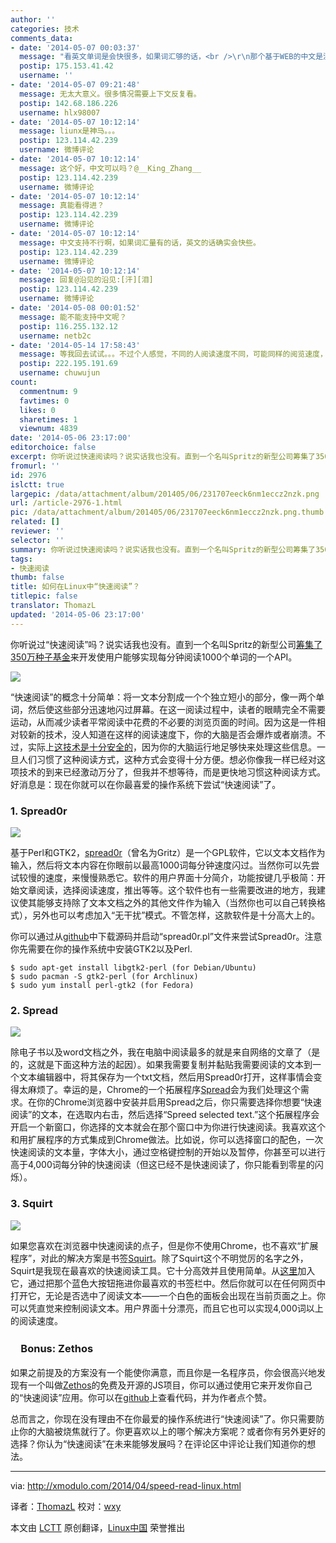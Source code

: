 ```yaml
---
author: ''
categories: 技术
comments_data:
- date: '2014-05-07 00:03:37'
  message: "看英文单词是会快很多，如果词汇够的话，<br />\r\n那个基于WEB的中文是没办法，它按空格断的，中文就一整句一闪而过"
  postip: 175.153.41.42
  username: ''
- date: '2014-05-07 09:21:48'
  message: 无太大意义。很多情况需要上下文反复看。
  postip: 142.68.186.226
  username: hlx98007
- date: '2014-05-07 10:12:14'
  message: liunx是神马。。。
  postip: 123.114.42.239
  username: 微博评论
- date: '2014-05-07 10:12:14'
  message: 这个好，中文可以吗？@__King_Zhang__
  postip: 123.114.42.239
  username: 微博评论
- date: '2014-05-07 10:12:14'
  message: 真能看得进？
  postip: 123.114.42.239
  username: 微博评论
- date: '2014-05-07 10:12:14'
  message: 中文支持不行啊，如果词汇量有的话，英文的话确实会快些。
  postip: 123.114.42.239
  username: 微博评论
- date: '2014-05-07 10:12:14'
  message: 回复@沿见的沿见:[汗][泪]
  postip: 123.114.42.239
  username: 微博评论
- date: '2014-05-08 00:01:52'
  message: 能不能支持中文呢？
  postip: 116.255.132.12
  username: netb2c
- date: '2014-05-14 17:58:43'
  message: 等我回去试试。。。不过个人感觉，不同的人阅读速度不同，可能同样的阅览速度，有些人能很快地理解，有些人则会跟不上去。。。。不过这个试验了才知道
  postip: 222.195.191.69
  username: chuwujun
count:
  commentnum: 9
  favtimes: 0
  likes: 0
  sharetimes: 1
  viewnum: 4839
date: '2014-05-06 23:17:00'
editorchoice: false
excerpt: 你听说过快速阅读吗？说实话我也没有。直到一个名叫Spritz的新型公司筹集了350万种子基金来开发使用户能够实现每分钟阅读1000个单词的一个API。  快速阅读的概念十分简单：将一文本分割成一个个独立短小的部分，像一两个单词，然后使这些部分迅速地闪过屏幕。在这一阅读过程中，读者的眼睛完全不需要运动，从而减少读者平常阅读中花费的不必要的浏览页面的时间。因为这是一件相对较新的技术，没人知道在这样的阅读速度下，你的大脑是否会爆炸或者崩溃。不过，实际上这技术是十分安全的，因为你的大脑运行地足够快来处理这些信息。一旦人们
fromurl: ''
id: 2976
islctt: true
largepic: /data/attachment/album/201405/06/231707eeck6nm1eccz2nzk.png
url: /article-2976-1.html
pic: /data/attachment/album/201405/06/231707eeck6nm1eccz2nzk.png.thumb.jpg
related: []
reviewer: ''
selector: ''
summary: 你听说过快速阅读吗？说实话我也没有。直到一个名叫Spritz的新型公司筹集了350万种子基金来开发使用户能够实现每分钟阅读1000个单词的一个API。  快速阅读的概念十分简单：将一文本分割成一个个独立短小的部分，像一两个单词，然后使这些部分迅速地闪过屏幕。在这一阅读过程中，读者的眼睛完全不需要运动，从而减少读者平常阅读中花费的不必要的浏览页面的时间。因为这是一件相对较新的技术，没人知道在这样的阅读速度下，你的大脑是否会爆炸或者崩溃。不过，实际上这技术是十分安全的，因为你的大脑运行地足够快来处理这些信息。一旦人们
tags:
- 快速阅读
thumb: false
title: 如何在Linux中“快速阅读”？
titlepic: false
translator: ThomazL
updated: '2014-05-06 23:17:00'
---
```


你听说过“快速阅读”吗？说实话我也没有。直到一个名叫Spritz的新型公司[筹集了350万种子基金](http://techcrunch.com/2014/03/10/spritz-seed/)来开发使用户能够实现每分钟阅读1000个单词的一个API。


![](/data/attachment/album/201405/06/231707eeck6nm1eccz2nzk.png)


“快速阅读”的概念十分简单：将一文本分割成一个个独立短小的部分，像一两个单词，然后使这些部分迅速地闪过屏幕。在这一阅读过程中，读者的眼睛完全不需要运动，从而减少读者平常阅读中花费的不必要的浏览页面的时间。因为这是一件相对较新的技术，没人知道在这样的阅读速度下，你的大脑是否会爆炸或者崩溃。不过，实际上[这技术是十分安全的](http://www.spritzinc.com/faq/)，因为你的大脑运行地足够快来处理这些信息。一旦人们习惯了这种阅读方式，这种方式会变得十分方便。想必你像我一样已经对这项技术的到来已经激动万分了，但我并不想等待，而是更快地习惯这种阅读方式。好消息是：现在你就可以在你最喜爱的操作系统下尝试“快速阅读”了。


### 1. Spread0r


![](/data/attachment/album/201405/06/231710j3f3zchw2gca1n1f.jpg)


基于Perl和GTK2，[spread0r](https://github.com/xypiie/spread0r)（曾名为Gritz）是一个GPL软件，它以文本文档作为输入，然后将文本内容在你眼前以最高1000词每分钟速度闪过。当然你可以先尝试较慢的速度，来慢慢熟悉它。软件的用户界面十分简介，功能按键几乎极简：开始文章阅读，选择阅读速度，推出等等。这个软件也有一些需要改进的地方，我建议使其能够支持除了文本文档之外的其他文件作为输入（当然你也可以自己转换格式），另外也可以考虑加入“无干扰”模式。不管怎样，这款软件是十分高大上的。


你可以通过从[github](https://github.com/xypiie/spread0r)中下载源码并启动“spread0r.pl”文件来尝试Spread0r。注意你先需要在你的操作系统中安装GTK2以及Perl.



```
$ sudo apt-get install libgtk2-perl (for Debian/Ubuntu)
$ sudo pacman -S gtk2-perl (for Archlinux)
$ sudo yum install perl-gtk2 (for Fedora) 

```

### 2. Spread


![](/data/attachment/album/201405/06/231712oo41qov9wpwbzq9l.jpg)


除电子书以及word文档之外，我在电脑中阅读最多的就是来自网络的文章了（是的，这就是下面这种方法的起因）。如果我需要复制并黏贴我需要阅读的文本到一个文本编辑器中，将其保存为一个txt文档，然后用Spread0r打开，这样事情会变得太麻烦了。幸运的是，Chrome的一个拓展程序[Spread](https://chrome.google.com/webstore/detail/spreed-speed-read-the-web/ipikiaejjblmdopojhpejjmbedhlibno)会为我们处理这个需求。在你的Chrome浏览器中安装并启用Spread之后，你只需要选择你想要“快速阅读”的文本，在选取内右击，然后选择“Spreed selected text.”这个拓展程序会开启一个新窗口，你选择的文本就会在那个窗口中为你进行快速阅读。我喜欢这个和用扩展程序的方式集成到Chrome做法。比如说，你可以选择窗口的配色，一次快速阅读的文本量，字体大小，通过空格键控制的开始以及暂停，你甚至可以进行高于4,000词每分钟的快速阅读（但这已经不是快速阅读了，你只能看到零星的闪烁）。


### 3. Squirt


![](/data/attachment/album/201405/06/231715o3ciwp4za93tqiec.jpg)


如果您喜欢在浏览器中快速阅读的点子，但是你不使用Chrome，也不喜欢“扩展程序”，对此的解决方案是书签[Squirt](http://www.squirt.io/)。除了Squirt这个不明觉厉的名字之外，Squirt是我现在最喜欢的快速阅读工具。它十分高效并且使用简单。从[这里](http://www.squirt.io/install.html)加入它，通过把那个蓝色大按钮拖进你最喜欢的书签栏中。然后你就可以在任何网页中打开它，无论是否选中了阅读文本——一个白色的面板会出现在当前页面之上。你可以凭直觉来控制阅读文本。用户界面十分漂亮，而且它也可以实现4,000词以上的阅读速度。


### 　Bonus: Zethos


如果之前提及的方案没有一个能使你满意，而且你是一名程序员，你会很高兴地发现有一个叫做[Zethos](http://zethos.zolmeister.com/)的免费及开源的JS项目，你可以通过使用它来开发你自己的“快速阅读”应用。你可以在[github](https://github.com/Zolmeister/Zethos)上查看代码，并为作者点个赞。


总而言之，你现在没有理由不在你最爱的操作系统进行“快速阅读”了。你只需要防止你的大脑被烧焦就行了。你更喜欢以上的哪个解决方案呢？或者你有另外更好的选择？你认为“快速阅读”在未来能够发展吗？在评论区中评论让我们知道你的想法。




---


via: <http://xmodulo.com/2014/04/speed-read-linux.html>


译者：[ThomazL](https://github.com/ThomazL) 校对：[wxy](https://github.com/wxy)


本文由 [LCTT](https://github.com/LCTT/TranslateProject) 原创翻译，[Linux中国](http://linux.cn/) 荣誉推出
